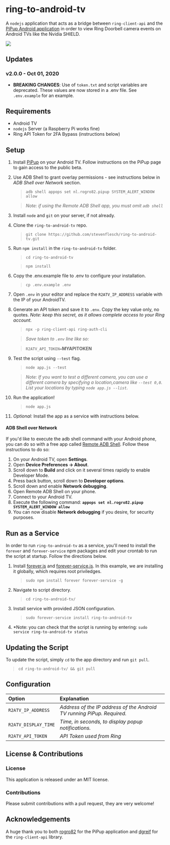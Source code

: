 # ring-to-android-tv

A `nodejs` application that acts as a bridge between `ring-client-api` and the [PiPup Android application](https://github.com/rogro82/pipup) in order to view Ring Doorbell camera events on Android TVs like the Nvidia SHIELD.

![](https://raw.githubusercontent.com/stevenflesch/ring-to-android-tv/master/extras/sample-tv-shot.jpg)

## Updates

 ### v2.0.0 - Oct 01, 2020

 - **BREAKING CHANGES**: Use of `token.txt` and script variables are deprecated.  These values are now stored in a .env file.  See `.env.example` for an example.

## Requirements

- Android TV
- `nodejs` Server (a Raspberry Pi works fine)
- Ring API Token for 2FA Bypass (instructions below)

## Setup

1. Install [PiPup](https://github.com/rogro82/pipup) on your Android TV.  Follow instructions on the PiPup page to gain access to the public beta.
2. Use ADB Shell to grant overlay permissions - see instructions below in *ADB Shell over Network* section.
	>`adb shell appops set nl.rogro82.pipup SYSTEM_ALERT_WINDOW allow`
	
	>*Note: if using the Remote ADB Shell app, you must omit `adb shell`*
3. Install `node` and `git` on your server, if not already.
4. Clone the `ring-to-android-tv` repo.
	> `git clone https://github.com/stevenflesch/ring-to-android-tv.git`
5. Run `npm install` in the `ring-to-android-tv` folder.
	> `cd ring-to-android-tv`

	> `npm install`
6. Copy the .env.example file to .env to configure your installation.
	> `cp .env.example .env`
7. Open `.env` in your editor and replace the `R2ATV_IP_ADDRESS` variable with the IP of your AndroidTV.
8. Generate an API token and save it to `.env`.  Copy the key value only, no quotes.  *Note: keep this secret, as it allows complete access to your Ring account.*
	> `npx -p ring-client-api ring-auth-cli`

	> *Save token to `.env` line like so:*

	> `R2ATV_API_TOKEN=`**MYAPITOKEN**
9. Test the script using `--test` flag.
	> `node app.js --test`
	
	>*Note: If you want to test a different camera, you can use a different camera by specifying a location,camera like `--test 0,0`.  List your locations by typing `node app.js --list`.*
10. Run the application!
	> `node app.js`
11. *Optional:* Install the app as a service with instructions below.

#### ADB Shell over Network

If you'd like to execute the adb shell command with your Android phone, you can do so with a free app called [Remote ADB Shell](https://play.google.com/store/apps/details?id=com.cgutman.androidremotedebugger&hl=en_US).  Follow these instructions to do so:

1. On your Android TV, open **Settings**.
2. Open **Device Preferences -> About**.
3. Scroll down to **Build** and click on it several times rapidly to enable Developer Mode.
4. Press back button, scroll down to **Developer options**.
5. Scroll down and enable **Network debugging**.
6. Open Remote ADB Shell on your phone.
7. Connect to your Android TV.
8. Execute the following command: **`appops set nl.rogro82.pipup SYSTEM_ALERT_WINDOW allow`**
9. You can now disable **Network debugging** if you desire, for security purposes.

## Run as a Service

In order to run `ring-to-android-tv` as a service, you'll need to install the `forever` and `forever-service` npm packages and edit your crontab to run the script at startup.  Follow the directions below.

1. Install [forever.js](https://github.com/foreversd/forever) and [forever-service.js](https://github.com/zapty/forever-service).  In this example, we are installing it globally, which requires root priviledges.
	> `sudo npm install forever forever-service -g`
2. Navigate to script directory.
	> `cd ring-to-android-tv/`
3. Install service with provided JSON configuration.
	> `sudo forever-service install ring-to-android-tv`
4. *Note: you can check that the script is running by entering: `sudo service ring-to-android-tv status`

## Updating the Script

To update the script, simply `cd` to the app directory and run `git pull`.
> `cd ring-to-android-tv/ && git pull`

## Configuration

| Option  | Explanation  |
|:----------|:----------|
| `R2ATV_IP_ADDRESS`    | *Address of the IP address of the Android TV running PiPup.  Required.*    |
| `R2ATV_DISPLAY_TIME`    | *Time, in seconds, to display popup notifications.*    |
| `R2ATV_API_TOKEN` | *API Token used from Ring* |

## License & Contributions

### License

This application is released under an MIT license.

### Contributions

Please submit contributions with a pull request, they are very welcome!

## Acknowledgements

A huge thank you to both [rogro82](https://github.com/rogro82) for the PiPup application and [dgreif](https://github.com/dgreif) for the `ring-client-api` library.
